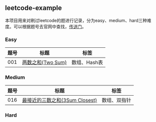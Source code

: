 ## leetcode-example
本项目用来对刷过leetcode的题进行记录，分为easy、medium、hard三种难度。可以根据题号去官网中查找，[传送门](https://leetcode-cn.com/problemset/all/)。

### Easy

|题号                             | 标题                                                        |  标签       |
| --------------------------- | -----------------------|  ------------------|
| 001                             |  [两数之和(Two Sum)](src/main/java/easy/_001/Solution.java) | 数组、Hash表 |

### Medium
|题号                             | 标题                                                        |  标签       |
| --------------------------- | -----------------------|  ------------------|
| 016                         |  [最接近的三数之和(3Sum Closest)](src/main/java/medium/_016/Solution.java) | 数组、双指针 |


### Hard